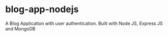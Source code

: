 # blog-app-nodejs
 A Blog Application with user authentication. Built with Node JS, Express JS and MongoDB
